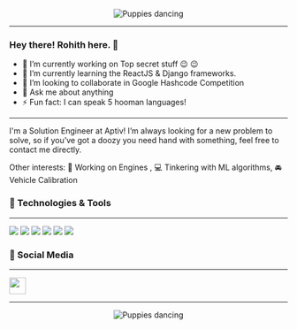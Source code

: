 

<!-- Header gif -->
<p align="center">
<img src="https://media.giphy.com/media/aNqEFrYVnsS52/giphy.gif" alt="Puppies dancing" class="center">
</p>

---

<!-- Greeting -->

### Hey there! Rohith here. 👋


- 🔭 I’m currently working on Top secret stuff :wink: :wink:
- 🌱 I’m currently learning the ReactJS & Django frameworks.
- 👯 I’m looking to collaborate in Google Hashcode Competition 
- 💬 Ask me about anything
- ⚡ Fun fact: I can speak 5 hooman languages!


---


<!-- About -->
I'm a Solution Engineer at Aptiv! I’m always looking for a new problem to solve, so if you’ve got a doozy you need hand with something, feel free to contact me directly.

Other interests: :blue_car:  Working on Engines , :computer: Tinkering with ML algorithms, :oncoming_automobile: Vehicle Calibration


### 🔧 Technologies & Tools

  ---

![](https://img.shields.io/badge/Editor-Visual_Studio_Code-informational?style=flat&logo=visual-studio-code&logoColor=white&labelColor=9c9c9c&color=cdd5e0)
![](https://img.shields.io/badge/Code-Python-informational?style=flat&logo=python&logoColor=white&labelColor=9c9c9c&color=cdd5e0)
![](https://img.shields.io/badge/Code-TypeScript-informational?style=flat&logo=typescript&logoColor=white&labelColor=9c9c9c&color=cdd5e0)
![](https://img.shields.io/badge/Code-React-informational?style=flat&logo=react&logoColor=white&labelColor=9c9c9c&color=cdd5e0)
![](https://img.shields.io/badge/Tools-MongoDB-informational?style=flat&logo=Mongodb&logoColor=white&labelColor=9c9c9c&color=cdd5e0)
![](https://img.shields.io/badge/Tools-MySQL-informational?style=flat&logo=MySQL&logoColor=white&labelColor=9c9c9c&color=cdd5e0)

### :calling: Social Media
---
<!-- Social links -->
<p align='Left'>
<a href="https://www.linkedin.com/in/rohithrpai/"><img height="30" src="https://content.linkedin.com/content/dam/me/business/en-us/amp/brand-site/v2/bg/LI-Bug.svg.original.svg"></a>
</p>

---

<!-- Fotter gif -->
<p align="center">
<img src="https://media.giphy.com/media/TilmLMmWrRYYHjLfub/giphy.gif" alt="Puppies dancing" class="center">
</p>

